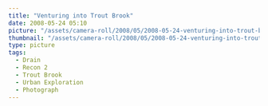 ```yaml
---
title: "Venturing into Trout Brook"
date: 2008-05-24 05:10
picture: "/assets/camera-roll/2008/05/2008-05-24-venturing-into-trout-brook/recon-2-064.jpg"
thumbnail: "/assets/camera-roll/2008/05/2008-05-24-venturing-into-trout-brook/recon-2-064-thumbnail.jpg"
type: picture
tags:
  - Drain
  - Recon 2
  - Trout Brook
  - Urban Exploration
  - Photograph
---
```

